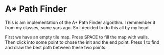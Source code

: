 # A* Path Finder
This is am implementation of the A* Path Finder algorithm.
I remmember it from my classes, some yars ago. So I decided to do this all by my head.

First we have an empty tile map.
Press SPACE to fill the map with walls.
Then click into some point to chose the init and the end point.
Press 1 to find and draw the best path between these two points.
